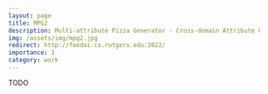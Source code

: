 ```yaml
---
layout: page
title: MPG2
description: Multi-attribute Pizza Generator - Cross-domain Attribute Control with Conditional StyleGAN
img: /assets/img/mpg2.jpg
redirect: http://foodai.cs.rutgers.edu:2022/
importance: 1
category: work
---
```


TODO